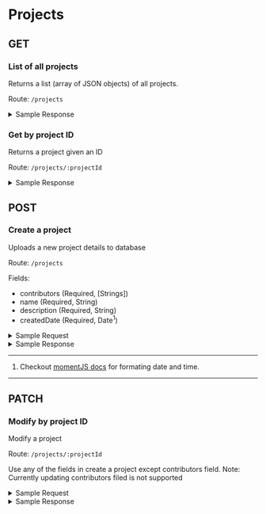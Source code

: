# Projects

## GET

###  List of all projects
Returns a list (array of JSON objects) of all projects.

Route: `/projects`

<!-- Sample Response -->
<details>
<summary>Sample Response</summary>
<pre>
[
    {
        "contributors": [
            "test",
            "test2"
        ],
        "_id": "5f089dcf520ee1090b7bea56",
        "createdDate": "2020-07-10T16:56:29.830Z",
        "name": "wonderful API",
        "description": "The wonderful api"
    },
    {
        "contributors": [
            "test1",
            "test2"
        ],
        "_id": "5f089dde520ee1090b7bea57",
        "createdDate": "2020-07-10T16:56:29.830Z",
        "name": "Wonderful API 2",
        "description": "The 2nd wonderful api"
    },
]
</pre>
</details>


### Get by project ID
Returns a project given an ID

Route: `/projects/:projectId`

<!-- Sample Response -->
<details>
    <summary>Sample Response</summary>
    <pre>
        {
            "contributors": [
                "test1",
                "test2"
            ],
            "_id": "5f089dde520ee1090b7bea57",
            "createdDate": "2020-07-10T16:56:29.830Z",
            "name": "Wonderful API 2",
            "description": "The 2nd wonderful api"
        }
    </pre>
</details>


## POST

### Create a project
Uploads a new project details to database

Route: `/projects`

Fields:
* contributors (Required, [Strings])
* name (Required, String)
* description (Required, String)
* createdDate (Required, Date<sup>1</sup>)

<!-- Sample Request -->
<details>
<Summary>Sample Request</Summary>
<pre>
{
    "contributors": ["test" ,"test"],
    "name":"wonderful API",
    "description": "The wonderful api"
}
</pre>
</details>

<!-- Sample Response -->
<details>
<Summary>Sample Response</Summary>
<pre>
{
    "contributors": [
        "test",
        "test"
    ],
    "_id": "5f08a564024426120ebfcfcd",
    "name": "wonderful API",
    "description": "The wonderful api",
    "createdDate": "2020-07-10T17:29:08.996Z",
    "__v": 0
}
</pre>
</details>

---
1. Checkout [momentJS docs](https://momentjs.com/docs/#/parsing/string/) for formating date and time.
---


## PATCH

### Modify by project ID
Modify a project

Route: `/projects/:projectId`

Use any of the fields in create a project except contributors field.
Note: Currently updating contributors filed is not supported

<!-- Sample Request -->
<details>
    <Summary>Sample Request</Summary>
    <pre>
        {
        "name": "wonderful API 3",
        }
    </pre>
</details>

<!-- Sample Response -->
<details>
    <Summary>Sample Response</Summary>
    <pre>
        {
            "message": "Updated the following items",
            "updatedFields": {
                "name": "wonderful API 3"
            }
        }
    </pre>
</details>
